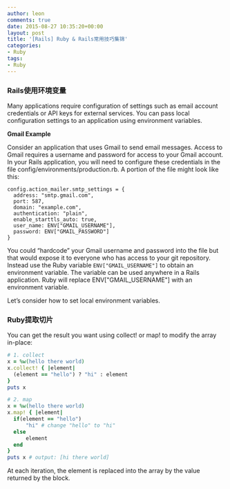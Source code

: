 ```yaml
---
author: leon
comments: true
date: 2015-08-27 10:35:20+00:00
layout: post
title: '[Rails] Ruby & Rails常用技巧集锦' 
categories:
- Ruby
tags:
- Ruby
---
```



### Rails使用环境变量

Many applications require configuration of settings such as email account credentials or API keys for external services. You can pass local configuration settings to an application using environment variables.

**Gmail Example**

Consider an application that uses Gmail to send email messages. Access to Gmail requires a username and password for access to your Gmail account. In your Rails application, you will need to configure these credentials in the file config/environments/production.rb. A portion of the file might look like this:

```
config.action_mailer.smtp_settings = {
  address: "smtp.gmail.com",
  port: 587,
  domain: "example.com",
  authentication: "plain",
  enable_starttls_auto: true,
  user_name: ENV["GMAIL_USERNAME"],
  password: ENV["GMAIL_PASSWORD"]
}
```

You could “hardcode” your Gmail username and password into the file but that would expose it to everyone who has access to your git repository. Instead use the Ruby variable `ENV["GMAIL_USERNAME"]` to obtain an environment variable. The variable can be used anywhere in a Rails application. Ruby will replace ENV["GMAIL_USERNAME"] with an environment variable.

Let’s consider how to set local environment variables.

### Ruby提取切片

You can get the result you want using collect! or map! to modify the array in-place:

```ruby
# 1. collect
x = %w(hello there world)
x.collect! { |element|
  (element == "hello") ? "hi" : element
}
puts x

# 2. map
x = %w(hello there world)
x.map! { |element|
  if(element == "hello")
      "hi" # change "hello" to "hi"
  else
      element
  end
}
puts x # output: [hi there world]
```

At each iteration, the element is replaced into the array by the value returned by the block.


